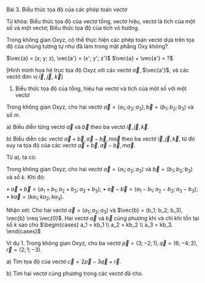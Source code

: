 Bài 3. Biểu thức tọa độ của các phép toán vectơ

Từ khóa: Biểu thức tọa độ của vectơ tổng, vectơ hiệu, vectơ là tích của một số và một vectơ; Biểu thức tọa độ của tích vô hướng.

Trong không gian Oxyz, có thể thực hiện các phép toán vectơ dựa trên tọa độ của chúng tương tự như đã làm trong mặt phẳng Oxy không?

$\vec{a} = (x; y; z), \vec{a'} = (x'; y'; z')$
$\vec{a} + \vec{a'} = ?$

[Hình minh họa hệ trục tọa độ Oxyz với các vectơ $\vec{a}$, $\vec{a'}$, và các vectơ đơn vị $\vec{i}$, $\vec{j}$, $\vec{k}$]

1. Biểu thức tọa độ của tổng, hiệu hai vectơ và tích của một số với một vectơ

Trong không gian Oxyz, cho hai vectơ $\vec{a} = (a_1; a_2; a_3), \vec{b} = (b_1; b_2; b_3)$ và số $m$.

a) Biểu diễn từng vectơ $\vec{a}$ và $\vec{b}$ theo ba vectơ $\vec{i}, \vec{j}, \vec{k}$.

b) Biểu diễn các vectơ $\vec{a}+\vec{b}, \vec{a}-\vec{b}, m\vec{a}$ theo ba vectơ $\vec{i}, \vec{j}, \vec{k}$, từ đó suy ra tọa độ của các vectơ $\vec{a}+\vec{b}, \vec{a}-\vec{b}, m\vec{a}$.

Từ a), ta có:

Trong không gian Oxyz, cho hai vectơ $\vec{a} = (a_1; a_2; a_3)$ và $\vec{b} = (b_1; b_2; b_3)$ và số $k$. Khi đó:

• $\vec{a}+\vec{b} = (a_1 + b_1; a_2 + b_2; a_3 + b_3)$;
• $\vec{a}-\vec{b} = (a_1 - b_1; a_2 - b_2; a_3 - b_3)$;
• $k\vec{a} = (ka_1; ka_2; ka_3)$.

Nhận xét: Cho hai vectơ $\vec{a} = (a_1; a_2; a_3)$ và $\vec{b} = (b_1; b_2; b_3), \vec{b} \neq \vec{0}$. Hai vectơ $\vec{a}$ và $\vec{b}$ cùng phương khi và chỉ khi tồn tại số $k$ sao cho $\begin{cases} a_1 = kb_1 \\ a_2 = kb_2 \\ a_3 = kb_3. \end{cases}$

Ví dụ 1. Trong không gian Oxyz, cho ba vectơ $\vec{p} = (3; -2; 1), \vec{q} = (6; -4; 2), \vec{r} = (2; 1; -3)$.

a) Tìm tọa độ của vectơ $\vec{c} = 2\vec{p} - 3\vec{q} + \vec{r}$.

b) Tìm hai vectơ cùng phương trong các vectơ đã cho.